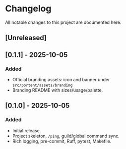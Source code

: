 # Changelog
All notable changes to this project are documented here.

## [Unreleased]

## [0.1.1] - 2025-10-05
### Added
- Official branding assets: icon and banner under `src/portent/assets/branding`
- Branding README with sizes/usage/palette.

## [0.1.0] - 2025-10-05
### Added
- Initial release.
- Project skeleton, `/ping`, guild/global command sync.
- Rich logging, pre-commit, Ruff, pytest, Makefile.
